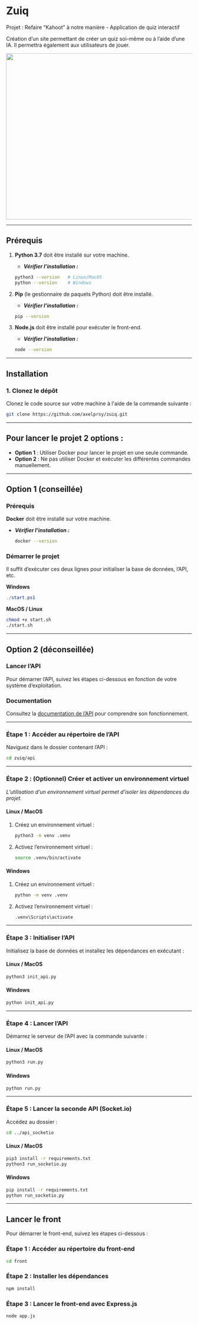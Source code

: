 # Zuiq
Projet : Refaire “Kahoot” à notre manière - Application de quiz interactif

Création d’un site permettant de créer un quiz soi-même ou à l’aide d’une IA. Il permettra également aux utilisateurs de jouer.


<p align="center">
  <img width="712" height="450" src="https://cdn.discordapp.com/attachments/1005937387140022302/1351960670673043616/banniere.png?ex=67dc46fe&is=67daf57e&hm=0fa068f0cff7dac843d357ee591eab80afafc725783bf8b96a33762ac5b3b8cc&">
</p>

---

## Prérequis


1. **Python 3.7** doit être installé sur votre machine.  
   - ***Vérifier l’installation :***  
   ```bash
   python3 --version   # Linux/MacOS
   python --version    # Windows
   ```

2. **Pip** (le gestionnaire de paquets Python) doit être installé.  
   - ***Vérifier l’installation :***  
   ```bash
   pip --version
   ```

3. **Node.js** doit être installé pour exécuter le front-end.  
   - ***Vérifier l’installation :***  
   ```bash
   node --version
   ```
---

## Installation

### 1. Clonez le dépôt
Clonez le code source sur votre machine à l'aide de la commande suivante :
```bash
git clone https://github.com/axelprsy/zuiq.git
```

--- 

## Pour lancer le projet 2 options :

- **Option 1** : Utiliser Docker pour lancer le projet en une seule commande.  
- **Option 2** : Ne pas utiliser Docker et exécuter les différentes commandes manuellement.

---

## Option 1 (conseillée)  

### Prérequis  
**Docker** doit être installé sur votre machine.  
- ***Vérifier l’installation :***  
  ```bash
  docker --version
  ```

### Démarrer le projet  
Il suffit d’exécuter ces deux lignes pour initialiser la base de données, l’API, etc.  

**Windows**  
```powershell
./start.ps1
```  

**MacOS / Linux**  
```bash
chmod +x start.sh
./start.sh
```

---

## Option 2 (déconseillée)  

### Lancer l’API  
Pour démarrer l’API, suivez les étapes ci-dessous en fonction de votre système d’exploitation.  

### Documentation  
Consultez la [documentation de l’API](https://verdant-budget-6c4.notion.site/Documentation-API-Zuiq-19caef7c06d880068d5ee16283895db9) pour comprendre son fonctionnement.  

---

### Étape 1 : Accéder au répertoire de l’API  
Naviguez dans le dossier contenant l’API :  
```bash
cd zuiq/api
```  

---

### Étape 2 : (Optionnel) Créer et activer un environnement virtuel  
*L’utilisation d’un environnement virtuel permet d’isoler les dépendances du projet.*  

#### Linux / MacOS  
1. Créez un environnement virtuel :  
    ```bash
    python3 -m venv .venv
    ```  
2. Activez l’environnement virtuel :  
    ```bash
    source .venv/bin/activate
    ```  

#### Windows  
1. Créez un environnement virtuel :  
    ```bash
    python -m venv .venv
    ```  
2. Activez l’environnement virtuel :  
    ```bash
    .venv\Scripts\activate
    ```  

---

### Étape 3 : Initialiser l’API  
Initialisez la base de données et installez les dépendances en exécutant :  

#### Linux / MacOS  
```bash
python3 init_api.py
```  

#### Windows  
```bash
python init_api.py
```  

---

### Étape 4 : Lancer l’API  
Démarrez le serveur de l’API avec la commande suivante :  

#### Linux / MacOS  
```bash
python3 run.py
```  

#### Windows  
```bash
python run.py
```  

---

### Étape 5 : Lancer la seconde API (Socket.io)  
Accédez au dossier :  
```bash
cd ../api_socketio
```  

#### Linux / MacOS  
```bash
pip3 install -r requirements.txt
python3 run_socketio.py
```  

#### Windows  
```bash
pip install -r requirements.txt
python run_socketio.py
```  
---

## Lancer le front  
Pour démarrer le front-end, suivez les étapes ci-dessous :  

### Étape 1 : Accéder au répertoire du front-end  
```bash
cd front
```  

### Étape 2 : Installer les dépendances  
```bash
npm install
```  

### Étape 3 : Lancer le front-end avec Express.js  
```bash
node app.js
```